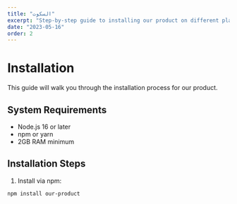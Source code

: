 ```yaml
---
title: "السكوت"
excerpt: "Step-by-step guide to installing our product on different platforms."
date: "2023-05-16"
order: 2
---
```


# Installation

This guide will walk you through the installation process for our product.

## System Requirements

- Node.js 16 or later
- npm or yarn
- 2GB RAM minimum

## Installation Steps

1. Install via npm:

```bash
npm install our-product
```
